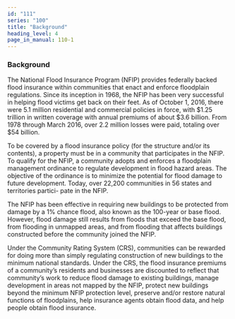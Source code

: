 ```yaml
---
id: "111"
series: "100"
title: "Background"
heading_level: 4
page_in_manual: 110-1
---
```


### Background

The National Flood Insurance Program (NFIP) provides federally backed flood insurance
within communities that enact and enforce floodplain regulations. Since its inception in
1968, the NFIP has been very successful in helping flood victims get back on their feet. As
of October 1, 2016, there were 5.1 million residential and commercial policies in force,
with $1.25 trillion in written coverage with annual premiums of about $3.6 billion. From
1978 through March 2016, over 2.2 million losses were paid, totaling over $54 billion.

To be covered by a flood insurance policy (for the structure and/or its contents), a property
must be in a community that participates in the NFIP. To qualify for the NFIP, a community
adopts and enforces a floodplain management ordinance to regulate development in flood
hazard areas. The objective of the ordinance is to minimize the potential for flood damage
to future development. Today, over 22,200 communities in 56 states and territories partici-
pate in the NFIP.

The NFIP has been effective in requiring new buildings to be protected from damage by a
1% chance flood, also known as the 100-year or base flood. However, flood damage still
results from floods that exceed the base flood, from flooding in unmapped areas, and from
flooding that affects buildings constructed before the community joined the NFIP.

Under the Community Rating System (CRS), communities can be rewarded for doing more
than simply regulating construction of new buildings to the minimum national standards.
Under the CRS, the flood insurance premiums of a community’s residents and businesses
are discounted to reflect that community’s work to reduce flood damage to existing
buildings, manage development in areas not mapped by the NFIP, protect new buildings
beyond the minimum NFIP protection level, preserve and/or restore natural functions of
floodplains, help insurance agents obtain flood data, and help people obtain flood
insurance.
